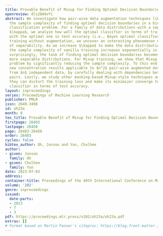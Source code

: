 ```yaml
---
title: Provable Benefit of Mixup for Finding Optimal Decision Boundaries
openreview: dls28A9vYi
abstract: We investigate how pair-wise data augmentation techniques like Mixup affect
  the sample complexity of finding optimal decision boundaries in a binary linear
  classification problem. For a family of data distributions with a separability constant
  $\kappa$, we analyze how well the optimal classifier in terms of training loss aligns
  with the optimal one in test accuracy (i.e., Bayes optimal classifier). For vanilla
  training without augmentation, we uncover an interesting phenomenon named the curse
  of separability. As we increase $\kappa$ to make the data distribution more separable,
  the sample complexity of vanilla training increases exponentially in $\kappa$; perhaps
  surprisingly, the task of finding optimal decision boundaries becomes harder for
  more separable distributions. For Mixup training, we show that Mixup mitigates this
  problem by significantly reducing the sample complexity. To this end, we develop
  new concentration results applicable to $n^2$ pair-wise augmented data points constructed
  from $n$ independent data, by carefully dealing with dependencies between overlapping
  pairs. Lastly, we study other masking-based Mixup-style techniques and show that
  they can distort the training loss and make its minimizer converge to a suboptimal
  classifier in terms of test accuracy.
layout: inproceedings
series: Proceedings of Machine Learning Research
publisher: PMLR
issn: 2640-3498
id: oh23a
month: 0
tex_title: Provable Benefit of Mixup for Finding Optimal Decision Boundaries
firstpage: 26403
lastpage: 26450
page: 26403-26450
order: 26403
cycles: false
bibtex_author: Oh, Junsoo and Yun, Chulhee
author:
- given: Junsoo
  family: Oh
- given: Chulhee
  family: Yun
date: 2023-07-03
address: 
container-title: Proceedings of the 40th International Conference on Machine Learning
volume: '202'
genre: inproceedings
issued:
  date-parts:
  - 2023
  - 7
  - 3
pdf: https://proceedings.mlr.press/v202/oh23a/oh23a.pdf
extras: []
# Format based on Martin Fenner's citeproc: https://blog.front-matter.io/posts/citeproc-yaml-for-bibliographies/
---
```


